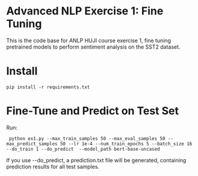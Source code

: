 # Advanced NLP Exercise 1: Fine Tuning

This is the code base for ANLP HUJI course exercise 1, fine tuning pretrained models to perform sentiment analysis on the SST2 dataset.

# Install
``` pip install -r requirements.txt ```

# Fine-Tune and Predict on Test Set
Run:

``` python ex1.py --max_train_samples 50 --max_eval_samples 50 --max_predict_samples 50 --lr 1e-4 --num_train_epochs 5 --batch_size 16 --do_train 1 --do_predict  --model_path bert-base-uncased```

If you use --do_predict, a prediction.txt file will be generated, containing prediction results for all test samples.
